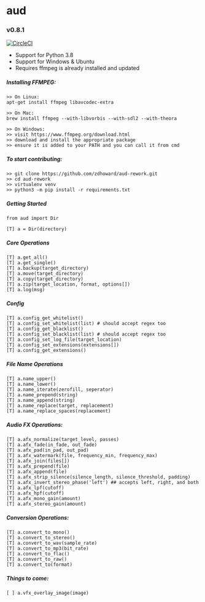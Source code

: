 # aud
### v0.8.1
[![CircleCI](https://circleci.com/gh/zdhoward/aud.svg?style=svg)](https://circleci.com/gh/zdhoward/aud)

- Support for Python 3.8
- Support for Windows & Ubuntu
- Requires ffmpeg is already installed and updated

##### Installing FFMPEG:
```
>> On Linux:
apt-get install ffmpeg libavcodec-extra

>> On Mac:
brew install ffmpeg --with-libvorbis --with-sdl2 --with-theora

>> On Windows:
>> visit https://www.ffmpeg.org/download.html
>> download and install the appropriate package
>> ensure it is added to your PATH and you can call it from cmd
```

##### To start contributing:
```
>> git clone https://github.com/zdhoward/aud-rework.git
>> cd aud-rework
>> virtualenv venv
>> python3 -m pip install -r requirements.txt
```

##### Getting Started
```
from aud import Dir

[T] a = Dir(directory)
```

##### Core Operations
```
[T] a.get_all()
[T] a.get_single()
[T] a.backup(target_directory)
[T] a.move(target_directory)
[T] a.copy(target_directory)
[T] a.zip(target_location, format, options[])
[T] a.log(msg)
```

##### Config
```
[T] a.config_get_whitelist()
[T] a.config_set_whitelist(list) # should accept regex too
[T] a.config_get_blacklist()
[T] a.config_set_blacklist(list) # should accept regex too
[T] a.config_set_log_file(target_location)
[T] a.config_set_extensions(extensions[])
[T] a.config_get_extensions()
```
##### File Name Operations
```
[T] a.name_upper()
[T] a.name_lower()
[T] a.name_iterate(zerofill, seperator)
[T] a.name_prepend(string)
[T] a.name_append(string)
[T] a.name_replace(target, replacement)
[T] a.name_replace_spaces(replacement)
```
##### Audio FX Operations:
```
[T] a.afx_normalize(target_level, passes)
[T] a.afx_fade(in_fade, out_fade)
[T] a.afx_pad(in_pad, out_pad)
[T] a.afx_watermark(file, frequency_min, frequency_max)
[T] a.afx_join(files[])
[T] a.afx_prepend(file)
[T] a.afx_append(file)
[T] a.afx_strip_silence(silence_length, silence_threshold, padding)
[T] a.afx_invert_stereo_phase('left') ## accepts left, right, and both
[T] a.afx_lpf(cutoff)
[T] a.afx_hpf(cutoff)
[T] a.afx_mono_gain(amount)
[T] a.afx_stereo_gain(amount)
```

##### Conversion Operations:
```
[T] a.convert_to_mono()
[T] a.convert_to_stereo()
[T] a.convert_to_wav(sample_rate)
[T] a.convert_to_mp3(bit_rate)
[T] a.convert_to_flac()
[T] a.convert_to_raw()
[T] a.convert_to(format)
```

##### Things to come:
```
[ ] a.vfx_overlay_image(image)
```

